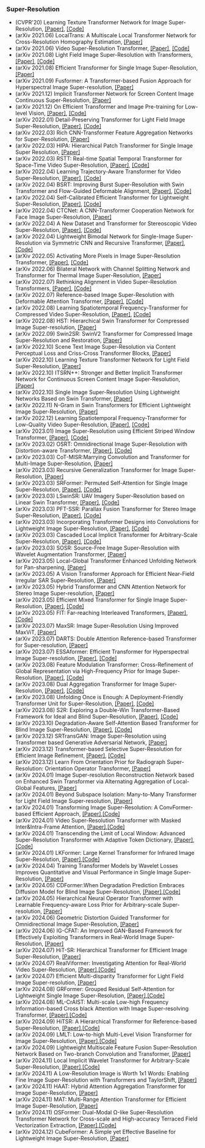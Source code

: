 ### Super-Resolution
- (CVPR'20) Learning Texture Transformer Network for Image Super-Resolution, [[Paper]](https://arxiv.org/pdf/2006.04139), [[Code]](https://github.com/researchmm/TTSR)
- (arXiv 2021.06) LocalTrans: A Multiscale Local Transformer Network for Cross-Resolution Homography Estimation, [[Paper]](https://arxiv.org/pdf/2006.04139)
- (arXiv 2021.06) Video Super-Resolution Transformer, [[Paper]](https://arxiv.org/pdf/2106.06847.pdf), [[Code]](https://github.com/caojiezhang/VSR-Transformer)
- (arXiv 2021.08) Light Field Image Super-Resolution with Transformers, [[Paper]](https://arxiv.org/pdf/2108.07597.pdf), [[Code]](https://github.com/ZhengyuLiang24/LFT)
- (arXiv 2021.08) Efficient Transformer for Single Image Super-Resolution, [[Paper]](https://arxiv.org/pdf/2108.11084.pdf)
- (arXiv 2021.09) Fusformer: A Transformer-based Fusion Approach for Hyperspectral Image Super-resolution, [[Paper]](https://arxiv.org/pdf/2109.02079.pdf)
- (arXiv 2021.12) Implicit Transformer Network for Screen Content Image Continuous Super-Resolution, [[Paper]](https://arxiv.org/pdf/2112.06174.pdf)
- (arXiv 2021.12) On Efficient Transformer and Image Pre-training for Low-level Vision, [[Paper]](https://arxiv.org/pdf/2112.10175.pdf), [[Code]](https://github.com/fenglinglwb/EDT)
- (arXiv 2022.01) Detail-Preserving Transformer for Light Field Image Super-Resolution, [[Paper]](https://arxiv.org/pdf/2201.00346.pdf), [[Code]](https://github.com/BITszwang/DPT)
- (arXiv 2022.03) Rich CNN-Transformer Feature Aggregation Networks for Super-Resolution, [[Paper]](https://arxiv.org/pdf/2203.07682.pdf)
- (arXiv 2022.03) HIPA: Hierarchical Patch Transformer for Single Image Super Resolution, [[Paper]](https://arxiv.org/pdf/2203.10247.pdf)
- (arXiv 2022.03) RSTT: Real-time Spatial Temporal Transformer for Space-Time Video Super-Resolution, [[Paper]](https://arxiv.org/pdf/2203.14186.pdf), [[Code]](https://github.com/llmpass/RSTT)
- (arXiv 2022.04) Learning Trajectory-Aware Transformer for Video Super-Resolution, [[Paper]](https://arxiv.org/pdf/2204.04216.pdf), [[Code]](https://github.com/researchmm/TTVSR)
- (arXiv 2022.04) BSRT: Improving Burst Super-Resolution with Swin Transformer and Flow-Guided Deformable Alignment, [[Paper]](https://arxiv.org/pdf/2204.08332.pdf), [[Code]](https://github.com/Algolzw/BSRT)
- (arXiv 2022.04) Self-Calibrated Efficient Transformer for Lightweight Super-Resolution, [[Paper]](https://arxiv.org/pdf/2204.08913.pdf), [[Code]](https://github.com/AlexZou14/SCET)
- (arXiv 2022.04) CTCNet: A CNN-Transformer Cooperation Network for Face Image Super-Resolution, [[Paper]](https://arxiv.org/pdf/2204.08696.pdf)
- (arXiv 2022.04) A New Dataset and Transformer for Stereoscopic Video Super-Resolution, [[Paper]](https://arxiv.org/pdf/2204.10039.pdf), [[Code]](https://github.com/H-deep/Trans-SVSR/)
- (arXiv 2022.04) Lightweight Bimodal Network for Single-Image Super-Resolution via Symmetric CNN and Recursive Transformer, [[Paper]](https://arxiv.org/pdf/2204.13286.pdf), [[Code]](https://github.com/IVIPLab/LBNet)
- (arXiv 2022.05) Activating More Pixels in Image Super-Resolution Transformer, [[Paper]](https://arxiv.org/pdf/2205.04437.pdf), [[Code]](https://github.com/chxy95/HAT)
- (arXiv 2022.06) Bilateral Network with Channel Splitting Network and Transformer for Thermal Image Super-Resolution, [[Paper]](https://arxiv.org/pdf/2206.12046.pdf)
- (arXiv 2022.07) Rethinking Alignment in Video Super-Resolution Transformers,  [[Paper]](https://arxiv.org/pdf/2207.08494.pdf), [[Code]](https://github.com/XPixelGroup/RethinkVSRAlignment)
- (arXiv 2022.07) Reference-based Image Super-Resolution with Deformable Attention Transformer,  [[Paper]](https://arxiv.org/pdf/2207.11938.pdf), [[Code]](https://github.com/caojiezhang/DATSR)
- (arXiv 2022.08) Learning Spatiotemporal Frequency-Transformer for Compressed Video Super-Resolution,  [[Paper]](https://arxiv.org/pdf/2208.03012.pdf), [[Code]](https://github.com/researchmm/FTVSR)
- (arXiv 2022.08) HST: Hierarchical Swin Transformer for Compressed Image Super-resolution,  [[Paper]](https://arxiv.org/pdf/2208.09885.pdf)
- (arXiv 2022.09) Swin2SR: SwinV2 Transformer for Compressed Image Super-Resolution and Restoration,  [[Paper]](https://arxiv.org/pdf/2209.11345.pdf)
- (arXiv 2022.10) Scene Text Image Super-Resolution via Content Perceptual Loss and Criss-Cross Transformer Blocks,  [[Paper]](https://arxiv.org/pdf/2210.06924.pdf)
- (arXiv 2022.10) Learning Texture Transformer Network for Light Field Super-Resolution,  [[Paper]](https://arxiv.org/ftp/arxiv/papers/2210/2210.09293.pdf)
- (arXiv 2022.10) ITSRN++: Stronger and Better Implicit Transformer Network for Continuous Screen Content Image Super-Resolution,  [[Paper]](https://arxiv.org/pdf/2210.08812.pdf)
- (arXiv 2022.10) Single Image Super-Resolution Using Lightweight Networks Based on Swin Transformer,  [[Paper]](https://arxiv.org/pdf/2210.11019.pdf)
- (arXiv 2022.11) N-Gram in Swin Transformers for Efficient Lightweight Image Super-Resolution,  [[Paper]](https://arxiv.org/pdf/2211.11436.pdf)
- (arXiv 2022.12) Learning Spatiotemporal Frequency-Transformer for Low-Quality Video Super-Resolution,  [[Paper]](https://arxiv.org/pdf/2212.14046.pdf), [[Code]](https://github.com/researchmm/FTVSR)
- (arXiv 2023.01) Image Super-Resolution using Efficient Striped Window Transformer,  [[Paper]](https://arxiv.org/pdf/2301.09869.pdf), [[Code]](https://github.com/Fried-Rice-Lab/FriedRiceLab)
- (arXiv 2023.02) OSRT: Omnidirectional Image Super-Resolution with Distortion-aware Transformer,  [[Paper]](https://arxiv.org/pdf/2302.03453.pdf), [[Code]](https://github.com/Fanghua-Yu/OSRT)
- (arXiv 2023.03) CoT-MISR:Marrying Convolution and Transformer for Multi-Image Super-Resolution,  [[Paper]](https://arxiv.org/pdf/2303.06548.pdf)
- (arXiv 2023.03) Recursive Generalization Transformer for Image Super-Resolution,  [[Paper]](https://arxiv.org/pdf/2303.06373.pdf)
- (arXiv 2023.03) SRFormer: Permuted Self-Attention for Single Image Super-Resolution,  [[Paper]](https://arxiv.org/pdf/2303.06373.pdf), [[Code]](https://github.com/HVision-NKU/SRFormer)
- (arXiv 2023.03) LSwinSR: UAV Imagery Super-Resolution based on Linear Swin Transformer,  [[Paper]](https://arxiv.org/pdf/2303.10232.pdf), [[Code]](https://github.com/lironui/LSwinSR)
- (arXiv 2023.03) PFT-SSR: Parallax Fusion Transformer for Stereo Image Super-Resolution,  [[Paper]](https://arxiv.org/pdf/2303.13807.pdf), [[Code]](https://github.com/MIVRC/PFT-PyTorch)
- (arXiv 2023.03) Incorporating Transformer Designs into Convolutions for Lightweight Image Super-Resolution,  [[Paper]](https://arxiv.org/pdf/2303.14324.pdf), [[Code]](https://github.com/Aitical/TCSR)
- (arXiv 2023.03) Cascaded Local Implicit Transformer for Arbitrary-Scale Super-Resolution,  [[Paper]](https://arxiv.org/pdf/2303.16513.pdf), [[Code]](https://github.com/jaroslaw1007/CLIT)
- (arXiv 2023.03) SOSR: Source-Free Image Super-Resolution with Wavelet Augmentation Transformer,  [[Paper]](https://arxiv.org/pdf/2303.17783.pdf)
- (arXiv 2023.05) Local-Global Transformer Enhanced Unfolding Network for Pan-sharpening, [[Paper]](https://arxiv.org/pdf/2304.14612.pdf)
- (arXiv 2023.05) A Vision Transformer Approach for Efficient Near-Field Irregular SAR Super-Resolution, [[Paper]](https://arxiv.org/pdf/2305.02074.pdf)
- (arXiv 2023.05) Hybrid Transformer and CNN Attention Network for Stereo Image Super-resolution, [[Paper]](https://arxiv.org/pdf/2305.05177.pdf)
- (arXiv 2023.05) Efficient Mixed Transformer for Single Image Super-Resolution, [[Paper]](https://arxiv.org/pdf/2305.11403.pdf), [[Code]](https://github.com/Fried-Rice-Lab/EMTT)
- (arXiv 2023.05) FIT: Far-reaching Interleaved Transformers, [[Paper]](https://arxiv.org/pdf/2305.12689.pdf), [[Code]](https://github.com/google-research/pix2seq)
- (arXiv 2023.07) MaxSR: Image Super-Resolution Using Improved MaxViT, [[Paper]](https://arxiv.org/pdf/2307.07240.pdf)
- (arXiv 2023.07) DARTS: Double Attention Reference-based Transformer for Super-resolution, [[Paper]](https://arxiv.org/pdf/2307.08837.pdf)
- (arXiv 2023.07) ESSAformer: Efficient Transformer for Hyperspectral Image Super-resolution, [[Paper]](https://arxiv.org/pdf/2307.14010.pdf), [[Code]](https://github.com/Rexzhan/ESSAformer/tree/main)
- (arXiv 2023.08) Feature Modulation Transformer: Cross-Refinement of Global Representation via High-Frequency Prior for Image Super-Resolution, [[Paper]](https://arxiv.org/pdf/2308.05022.pdf), [[Code]](https://github.com/AVC2-UESTC/CRAFT-SR.git)
- (arXiv 2023.08) Dual Aggregation Transformer for Image Super-Resolution, [[Paper]](https://arxiv.org/pdf/2308.03364.pdf), [[Code]](https://github.com/zhengchen1999/DAT)
- (arXiv 2023.08) Unfolding Once is Enough: A Deployment-Friendly Transformer Unit for Super-Resolution, [[Paper]](https://arxiv.org/pdf/2308.02794.pdf), [[Code]](https://github.com/yongliuy/DITN)
- (arXiv 2023.08) S2R: Exploring a Double-Win Transformer-Based Framework for Ideal and Blind Super-Resolution, [[Paper]](https://arxiv.org/pdf/2308.08142.pdf), [[Code]](https://github.com/berumotto-vermouth/S2R.12)
- (arXiv 2023.10) Degradation-Aware Self-Attention Based Transformer for Blind Image Super-Resolution, [[Paper]](https://arxiv.org/pdf/2310.04180.pdf), [[Code]](https://github.com/I2-Multimedia-Lab/DSAT/tree/main)
- (arXiv 2023.12) SRTransGAN: Image Super-Resolution using Transformer based Generative Adversarial Network, [[Paper]](https://arxiv.org/pdf/2312.01999.pdf)
- (arXiv 2023.12) Transformer-based Selective Super-Resolution for Efficient Image Refinement, [[Paper]](https://arxiv.org/pdf/2312.05803.pdf), [[Code]](https://github.com/destiny301/SSR)
- (arXiv 2023.12) Learn From Orientation Prior for Radiograph Super-Resolution: Orientation Operator Transformer, [[Paper]](https://arxiv.org/pdf/2312.16455.pdf)
- (arXiv 2024.01) Image Super-resolution Reconstruction Network based on Enhanced Swin Transformer via Alternating Aggregation of Local-Global Features, [[Paper]](https://arxiv.org/pdf/2401.00241.pdf)
- (arXiv 2024.01) Beyond Subspace Isolation: Many-to-Many Transformer for Light Field Image Super-resolution, [[Paper]](https://arxiv.org/pdf/2401.00740.pdf)
- (arXiv 2024.01) Transforming Image Super-Resolution: A ConvFormer-based Efficient Approach, [[Paper]](https://arxiv.org/pdf/2401.05633.pdf),[[Code]](https://github.com/Aitical/CFSR)
- (arXiv 2024.01) Video Super-Resolution Transformer with Masked Inter&Intra-Frame Attention, [[Paper]](https://arxiv.org/pdf/2401.06312.pdf),[[Code]](https://github.com/LabShuHangGU/MIA-VSR)
- (arXiv 2024.01) Transcending the Limit of Local Window: Advanced Super-Resolution Transformer with Adaptive Token Dictionary, [[Paper]](https://arxiv.org/pdf/2401.08209.pdf),[[Code]](https://github.com/LabShuHangGU/Adaptive-Token-Dictionary)
- (arXiv 2024.01) LKFormer: Large Kernel Transformer for Infrared Image Super-Resolution, [[Paper]](https://arxiv.org/pdf/2401.11589.pdf),[[Code]](https://github.com/sad192/large-kernel-Transformer)
- (arXiv 2024.04) Training Transformer Models by Wavelet Losses Improves Quantitative and Visual Performance in Single Image Super-Resolution, [[Paper]](https://arxiv.org/pdf/2404.11273.pdf)
- (arXiv 2024.05) CDFormer:When Degradation Prediction Embraces Diffusion Model for Blind Image Super-Resolution, [[Paper]](https://arxiv.org/pdf/2405.07648.pdf),[[Code]](https://github.com/I2-Multimedia-Lab/CDFormer)
- (arXiv 2024.05) Hierarchical Neural Operator Transformer with Learnable Frequency-aware Loss Prior for Arbitrary-scale Super-resolution, [[Paper]](https://arxiv.org/pdf/2405.12202.pdf)
- (arXiv 2024.06) Geometric Distortion Guided Transformer for Omnidirectional Image Super-Resolution, [[Paper]](https://arxiv.org/pdf/2406.10869.pdf)
- (arXiv 2024.06) IG-CFAT: An Improved GAN-Based Framework for Effectively Exploiting Transformers in Real-World Image Super-Resolution, [[Paper]](https://arxiv.org/pdf/2406.13815.pdf)
- (arXiv 2024.07) HiT-SR: Hierarchical Transformer for Efficient Image Super-Resolution, [[Paper]](https://arxiv.org/pdf/2407.05878.pdf)
- (arXiv 2024.07) RealViformer: Investigating Attention for Real-World Video Super-Resolution, [[Paper]](https://arxiv.org/pdf/2407.13987.pdf),[[Code]](https://github.com/Yuehan717/RealViformer)
- (arXiv 2024.07) Efficient Multi-disparity Transformer for Light Field Image Super-resolution, [[Paper]](https://arxiv.org/pdf/2407.15329.pdf)
- (arXiv 2024.08) GRFormer: Grouped Residual Self-Attention for Lightweight Single Image Super-Resolution, [[Paper]](https://arxiv.org/pdf/2408.07484.pdf),[[Code]](https://github.com/sisrformer/GRFormer)
- (arXiv 2024.08) ML-CrAIST: Multi-scale Low-high Frequency Information-based Cross black Attention with Image Super-resolving Transformer, [[Paper]](https://arxiv.org/pdf/2408.09940.pdf),[[Code]](https://github.com/Alik033/ML-CrAIST)
- (arXiv 2024.09) HiTSR: A Hierarchical Transformer for Reference-based Super-Resolution, [[Paper]](https://arxiv.org/pdf/2408.16959.pdf),[[Code]](https://github.com/bia006/HiTSR/tree/main?tab=readme-ov-file)
- (arXiv 2024.09) LMLT: Low-to-high Multi-Level Vision Transformer for Image Super-Resolution, [[Paper]](https://arxiv.org/pdf/2409.03516.pdf),[[Code]](https://github.com/jwgdmkj/LMLT)
- (arXiv 2024.09) Lightweight Multiscale Feature Fusion Super-Resolution Network Based on Two-branch Convolution and Transformer, [[Paper]](https://arxiv.org/pdf/2409.06590.pdf)
- (arXiv 2024.11) Local Implicit Wavelet Transformer for Arbitrary-Scale Super-Resolution, [[Paper]](https://arxiv.org/pdf/2411.06442.pdf),[[Code]](https://github.com/dmhdmhdmh/LIWT)
- (arXiv 2024.11) A Low-Resolution Image is Worth 1x1 Words: Enabling Fine Image Super-Resolution with Transformers and TaylorShift, [[Paper]](https://arxiv.org/pdf/2411.10231.pdf)
- (arXiv 2024.11) HAAT: Hybrid Attention Aggregation Transformer for Image Super-Resolution, [[Paper]](https://arxiv.org/pdf/2411.18003.pdf)
- (arXiv 2024.11) MAT: Multi-Range Attention Transformer for Efficient Image Super-Resolution, [[Paper]](https://arxiv.org/pdf/2411.17214.pdf)
- (arXiv 2024.11) ΩSFormer: Dual-Modal Ω-like Super-Resolution Transformer Network for Cross-scale and High-accuracy Terraced Field Vectorization Extraction, [[Paper]](https://arxiv.org/pdf/2411.17088.pdf),[[Code]](https://github.com/choubaoy/DMRVD/tree/master)
- (arXiv 2024.12) CubeFormer: A Simple yet Effective Baseline for Lightweight Image Super-Resolution, [[Paper]](https://arxiv.org/pdf/2412.02234.pdf)

